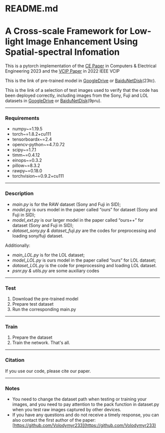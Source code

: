 # README.md

# A Cross-scale Framework for Low-light Image Enhancement Using Spatial-spectral Infomation

This is a pytorch implementation of the [CE Paper](https://www.sciencedirect.com/science/article/pii/S0045790623000332?dgcid=coauthor) in Computers & Electrical Engineering 2023 and the [VCIP Paper](https://ieeexplore.ieee.org/abstract/document/10008898) in 2022 IEEE VCIP

This is the link of pre-trained model in [GoogleDrive](https://drive.google.com/file/d/1_FIP_bz29hSXGJ4QBesm_5za1KWKGiYe/view?usp=share_link) or [BaiduNetDisk](https://pan.baidu.com/s/1a7w0ynDDQCIpc6S03JGPhg)(23tc).

This is the link of a selection of test images used to verify that the code has been deployed correctly, including images from the Sony, Fuji and LOL datasets in  [GoogleDrive](https://drive.google.com/file/d/12be57WxrCl6gzTOREav47paDwPg9OyMI/view?usp=share_link) or [BaiduNetDisk](https://pan.baidu.com/s/1fdZEqYm9zn-20VsVXz5z6g)(9pru).

---

### Requirements

- numpy~=1.19.5
- torch~=1.8.2+cu111
- tensorboardx~=2.4
- opencv-python~=4.7.0.72
- scipy~=1.7.1
- timm~=0.4.12
- einops~=0.3.2
- pillow~=8.3.2
- rawpy~=0.18.0
- torchvision~=0.9.2+cu111

---

### Description

- *main.py* is for the RAW dataset (Sony and Fuji in SID);
- *model.py* is ours model in the paper called “ours” for dataset (Sony and Fuji in SID);
- *model_ext.py* is our larger model in the paper called “ours++” for dataset (Sony and Fuji in SID);
- *dataset_sony.py & dataset_fuji.py* are the codes for preprocessing and loading sony/fuji dataset.

Additionally:

- *main_LOL.py* is for the LOL dataset;
- *model_LOL.py* is ours model in the paper called “ours” for LOL dataset;
- *dataset_LOL.py* is the code for preprocessing and loading LOL dataset.
- *psnr.py & utils.py* are some auxiliary codes

---

### Test

1. Download the pre-trained model
2. Prepare test dataset
3. Run the corresponding main.py

---

### Train

1. Prepare the dataset
2. Train the network. That's all.

---

### Citation

If you use our code, please cite our paper.

---

### Notes

- You need to change the dataset path when testing or training your images, and you need to pay attention to the pack function in dataset.py when you test raw images captured by other devices.
- If you have any questions and do not receive a timely response, you can also contact the first author of the paper: [https://github.com/Volodymyr233](https://github.com/Volodymyr233)
